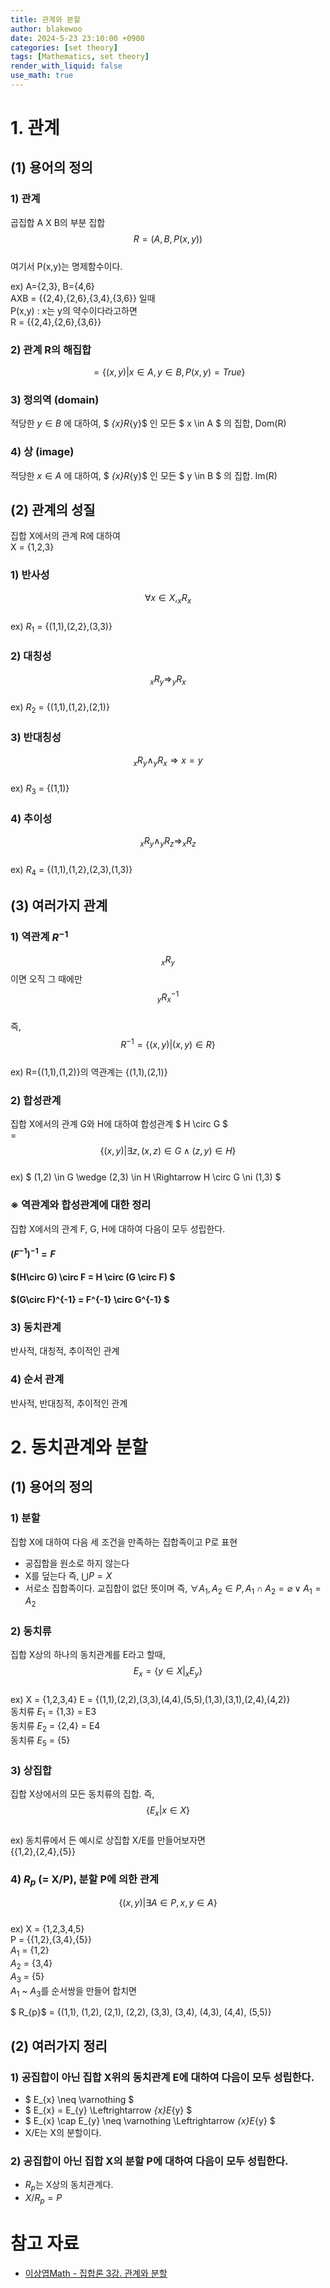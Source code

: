 ```yaml
---
title: 관계와 분할
author: blakewoo
date: 2024-5-23 23:10:00 +0900
categories: [set theory]
tags: [Mathematics, set theory] 
render_with_liquid: false
use_math: true
---
```



# 1. 관계
## (1) 용어의 정의
### 1) 관계
곱집합 A X B의 부분 집합   
$$R = (A, B, P(x,y))$$   
여기서 P(x,y)는 명제함수이다.

ex) A={2,3}, B={4,6}   
AXB = {{2,4},{2,6},{3,4},{3,6}} 일때   
P(x,y) : x는 y의 약수이다라고하면   
R = {{2,4},{2,6},{3,6}}

### 2) 관계 R의 해집합
$$ = \left\{ (x,y) | x \in A, y \in B, P(x,y) = True \right\} $$

### 3) 정의역 (domain)
적당한 $y \in B$ 에 대하여, $ _{x}R_{y}$ 인 모든 $ x \in A $ 의 집합, Dom(R)

### 4) 상 (image)
적당한 $x \in A$ 에 대하여, $ _{x}R_{y}$ 인 모든 $ y \in B $ 의 집합. Im(R)

## (2) 관계의 성질
집합 X에서의 관계 R에 대하여    
X = {1,2,3}

### 1) 반사성
$$ \forall x \in X,  _{x}R_{x} $$   
ex) $R_{1}$ = {(1,1),(2,2},(3,3)}

### 2) 대칭성
$$_{x}R_{y} \Rightarrow _{y}R_{x}$$   
ex) $R_{2}$ = {(1,1),(1,2},(2,1)}

### 3) 반대칭성
$$ _{x}R_{y} \wedge _{y}R_{x} \Rightarrow x = y $$   
ex) $R_{3}$ = {(1,1)}

### 4) 추이성
$$_{x}R_{y} \wedge _{y}R_{z} \Rightarrow  _{x}R_{z} $$   
ex) $R_{4}$ = {(1,1),(1,2},(2,3),(1,3)}

## (3) 여러가지 관계
### 1) 역관계 $R^{-1}$
$$_{x}R_{y}$$ 이면 오직 그 때에만 $$_{y}R^{-1}_{x}$$   
즉, $$ R^{-1} = \left\{ (x,y) | (x,y) \in R \right\}$$   
ex) R={(1,1),(1,2)}의 역관계는 {(1,1),(2,1)}


### 2) 합성관계
집합 X에서의 관계 G와 H에 대하여 합성관계 $ H \circ G $   
= $$ \left\{ (x,y) | \exists z, (x,z)\in G \wedge (z,y)\in H \right\} $$   
ex) $ (1,2) \in G \wedge (2,3) \in H \Rightarrow H \circ G \ni (1,3) $


### ※ 역관계와 합성관계에 대한 정리
집합 X에서의 관계 F, G, H에 대하여 다음이 모두 성립한다.

#### $(F^{-1})^{-1} = F$
#### $(H\circ G) \circ F = H \circ (G \circ F) $
#### $(G\circ F)^{-1} = F^{-1} \circ G^{-1} $

### 3) 동치관계
반사적, 대칭적, 추이적인 관계

### 4) 순서 관계
반사적, 반대칭적, 추이적인 관계

# 2. 동치관계와 분할
## (1) 용어의 정의
### 1) 분할
집합 X에 대하여 다음 세 조건을 만족하는 집합족이고 P로 표현
- 공집합을 원소로 하지 않는다
- X를 덮는다 즉, $\bigcup P = X$
- 서로소 집합족이다. 교집합이 없단 뜻이며 즉, $\forall A_{1}, A_{2} \in P, A_{1} \cap A_{2} = \varnothing \vee A_{1}= A_{2}$

### 2) 동치류
집합 X상의 하나의 동치관계를 E라고 할때,   
$$E_{x} = \left\{ y \in X | _{x}E_{y} \right\}$$   
ex) X = {1,2,3,4}
E = {(1,1),(2,2),(3,3),(4,4),(5,5),(1,3),(3,1),(2,4),(4,2)}   
동치류 $E_{1}$ = {1,3} = E3   
동치류 $E_{2}$ = {2,4} = E4   
동치류 $E_{5}$ = {5}

### 3) 상집합
집합 X상에서의 모든 동치류의 집합. 즉,
$$ \left\{ E_{x} | x\in X \right\} $$   
ex) 동치류에서 든 예시로 상집합 X/E를 만들어보자면   
{{1,2},{2,4},{5}}

### 4) $R_{p}$ (= X/P), 분할 P에 의한 관계
$$ \left\{ (x,y) | \exists A\in P, x,y \in A \right\} $$   
ex) X = {1,2,3,4,5}    
P = {{1,2},{3,4},{5}}   
$A_{1}$ = {1,2}   
$A_{2}$ = {3,4}   
$A_{3}$ = {5}   
$A_{1}$ ~ $A_{3}$를 순서쌍을 만들어 합치면

$ R_{p}$ = {(1,1), (1,2), (2,1), (2,2), (3,3), (3,4), (4,3), (4,4), (5,5)}

## (2) 여러가지 정리

### 1) 공집합이 아닌 집합 X위의 동치관계 E에 대하여 다음이 모두 성립한다.

- $ E_{x} \neq \varnothing $
- $ E_{x} = E_{y} \Leftrightarrow _{x}E_{y} $
- $ E_{x} \cap E_{y} \neq \varnothing  \Leftrightarrow _{x}E_{y} $
- X/E는 X의 분할이다.

### 2) 공집합이 아닌 집합 X의 분할 P에 대하여 다음이 모두 성립한다.

- $R_{p}$는 X상의 동치관계다.
- $X/R_{p}=P$

# 참고 자료
- [이상엽Math - 집합론 3강. 관계와 분할](https://youtu.be/4qgSJ8KuzOw?list=PL127T2Zu76FveA8TGXZU-PSSt7GTMhKp6)
